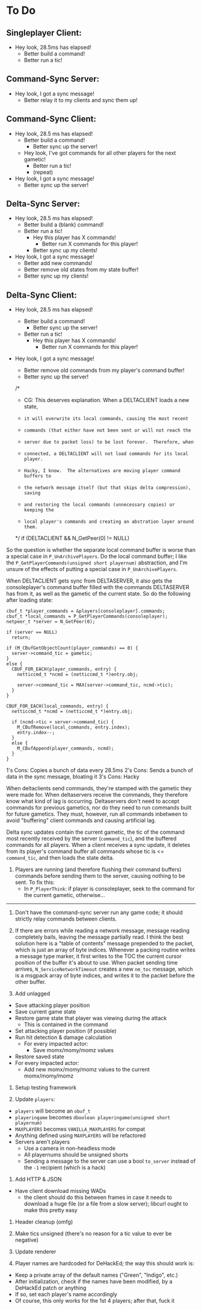 # To Do

## Singleplayer Client:
  - Hey look, 28.5ms has elapsed!
    - Better build a command!
    - Better run a tic!

## Command-Sync Server:
  - Hey look, I got a sync message!
    - Better relay it to my clients and sync them up!

## Command-Sync Client:
  - Hey look, 28.5 ms has elapsed!
    - Better build a command!
      - Better sync up the server!
    - Hey look, I've got commands for all other players for the next gametic!
      - Better run a tic!
      - (repeat)
  - Hey look, I got a sync message!
    - Better sync up the server!

## Delta-Sync Server:
  - Hey look, 28.5 ms has elapsed!
    - Better build a (blank) command!
    - Better run a tic!
      - Hey this player has X commands!
        - Better run X commands for this player!
      - Better sync up my clients!
  - Hey look, I got a sync message!
    - Better add new commands!
    - Better remove old states from my state buffer!
    - Better sync up my clients!

## Delta-Sync Client:
  - Hey look, 28.5 ms has elapsed!
    - Better build a command!
      - Better sync up the server!
    - Better run a tic!
      - Hey this player has X commands!
        - Better run X commands for this player!
  - Hey look, I got a sync message!
    - Better remove old commands from my player's command buffer!
    - Better sync up the server!

    /*
     * CG: This deserves explanation.  When a DELTACLIENT loads a new state,
     *     it will overwrite its local commands, causing the most recent
     *     commands (that either have not been sent or will not reach the
     *     server due to packet loss) to be lost forever.  Therefore, when
     *     connected, a DELTACLIENT will not load commands for its local player.
     *     Hacky, I know.  The alternatives are moving player command buffers to
     *     the network message itself (but that skips delta compression), saving
     *     and restoring the local commands (unnecessary copies) or keeping the
     *     local player's commands and creating an abstration layer around them.
     */
    if (DELTACLIENT && N_GetPeer(0) != NULL)

So the question is whether the separate local command buffer is worse than a
special case in `P_UnArchivePlayers`.  Do the local command buffer; I like the
`P_GetPlayerCommands(unsigned short playernum)` abstraction, and I'm unsure of
the effects of putting a special case in `P_UnArchivePlayers`.

When DELTACLIENT gets sync from DELTASERVER, it also gets the consoleplayer's
command buffer filled with the commands DELTASERVER has from it, as well as the
gametic of the current state.  So do the following after loading state:

    cbuf_t *player_commands = &players[consoleplayer].commands;
    cbuf_t *local_commands = P_GetPlayerCommands(consoleplayer);
    netpeer_t *server = N_GetPeer(0);

    if (server == NULL)
      return;

    if (M_CBufGetObjectCount(player_commands) == 0) {
      server->command_tic = gametic;
    }
    else {
      CBUF_FOR_EACH(player_commands, entry) {
        netticcmd_t *ncmd = (netticcmd_t *)entry.obj;

        server->command_tic = MAX(server->command_tic, ncmd->tic);
      }
    }

    CBUF_FOR_EACH(local_commands, entry) {
      netticcmd_t *ncmd = (netticcmd_t *)entry.obj;

      if (ncmd->tic < server->command_tic) {
        M_CBufRemove(local_commands, entry.index);
        entry.index--;
      }
      else {
        M_CBufAppend(player_commands, ncmd);
      }
    }

1's Cons: Copies a bunch of data every 28.5ms
2's Cons: Sends a bunch of data in the sync message, bloating it
3's Cons: Hacky

When deltaclients send commands, they're stamped with the gametic they were
made for.  When deltaservers receive the commands, they therefore know what
kind of lag is occurring.  Deltaservers don't need to accept commands for
previous gametics, nor do they need to run commands built for future gametics.
They must, however, run all commands inbetween to avoid "buffering" client
commands and causing artificial lag.

Delta sync updates contain the current gametic, the tic of the command most
recently received by the server (`command_tic`), and the buffered commands for
all players.  When a client receives a sync update, it deletes from its
player's command buffer all commands whose tic is &lt;= `command_tic`, and then
loads the state delta.

1. Players are running (and therefore flushing their command buffers) commands
   before sending them to the server, causing nothing to be sent.  To fix this:
   - In `P_PlayerThink`: if player is consoleplayer, seek to the command for
     the current gametic, otherwise...

---

1. Don't have the command-sync server run any game code; it should strictly
   relay commands between clients.

1. If there are errors while reading a network message, message reading
   completely bails, leaving the message partially read.  I think the best
   solution here is a "table of contents" message prepended to the packet,
   which is just an array of byte indices.  Whenever a packing routine writes
   a message type marker, it first writes to the TOC the current cursor
   position of the buffer it's about to use.  When packet sending time arrives,
   `N_ServiceNetworkTimeout` creates a new `nm_toc` message, which is a msgpack
   array of byte indices, and writes it to the packet before the other buffer.

1. Add unlagged
  - Save attacking player position
  - Save current game state
  - Restore game state that player was viewing during the attack
    - This is contained in the command
  - Set attacking player position (if possible)
  - Run hit detection & damage calculation
    - For every impacted actor:
      - Save momx/momy/momz values
  - Restore saved state
  - For every impacted actor:
    - Add new momx/momy/momz values to the current momx/momy/momz

1. Setup testing framework

1. Update `players`:
  - `players` will become an `obuf_t`
  - `playeringame` becomes `dboolean playeringame(unsigned short playernum)`
  - `MAXPLAYERS` becomes `VANILLA_MAXPLAYERS` for compat
  - Anything defined using `MAXPLAYERS` will be refactored
  - Servers aren't players
    - Use a camera in non-headless mode
    - All playernums should be unsigned shorts
    - Sending a message to the server can use a bool `to_server` instead of the
      `-1` recipient (which is a hack)

1. Add HTTP & JSON
  - Have client download missing WADs
    - the client should do this between frames in case it needs to download a
      huge file (or a file from a slow server); libcurl ought to make this
      pretty easy

1. Header cleanup (omfg)

1. Make tics unsigned (there's no reason for a tic value to ever be negative)

1. Update renderer

1. Player names are hardcoded for DeHackEd; the way this should work is:
  - Keep a private array of the default names ("Green", "Indigo", etc.)
  - After initialization, check if the names have been modified, by a DeHackEd
    patch or anything
  - If so, set each player's name accordingly
  - Of course, this only works for the 1st 4 players; after that, fuck it

<!-- vi: set et ts=4 sw=4 tw=79: -->

